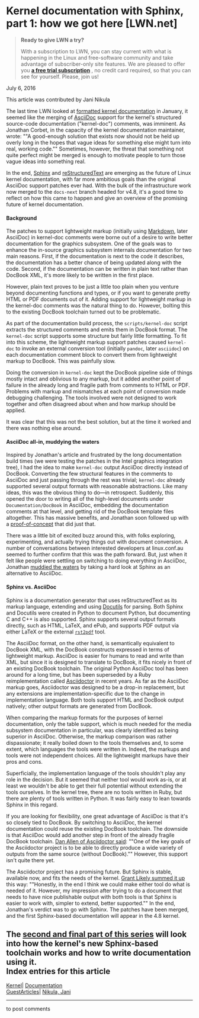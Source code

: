# Kernel documentation with Sphinx, part 1: how we got here [LWN.net]

> **Ready to give LWN a try?**
> 
> With a subscription to LWN, you can stay current with what is happening in the Linux and free-software community and take advantage of subscriber-only site features. We are pleased to offer you **[a free trial subscription](https://lwn.net/Promo/nst-trial/claim)** , no credit card required, so that you can see for yourself. Please, join us! 

July 6, 2016

This article was contributed by Jani Nikula

The last time LWN looked at [formatted kernel documentation](https://lwn.net/Articles/671496/) in January, it seemed like the merging of [AsciiDoc](http://www.methods.co.nz/asciidoc/) support for the kernel's structured source-code documentation ("kernel-doc") comments, was imminent. As Jonathan Corbet, in the capacity of the kernel documentation maintainer, wrote: ""A good-enough solution that exists now should not be held up overly long in the hopes that vague ideas for something else might turn into real, working code."" Sometimes, however, the threat that something not quite perfect might be merged is enough to motivate people to turn those vague ideas into something real.

In the end, [Sphinx](http://www.sphinx-doc.org/) and [reStructuredText](http://docutils.sourceforge.net/rst.html) are emerging as the future of Linux kernel documentation, with far more ambitious goals than the original AsciiDoc support patches ever had. With the bulk of the infrastructure work now merged to the `docs-next` branch headed for v4.8, it's a good time to reflect on how this came to happen and give an overview of the promising future of kernel documentation.

#### Background

The patches to support lightweight markup (initially using [Markdown](https://daringfireball.net/projects/markdown/), later AsciiDoc) in kernel-doc comments were borne out of a desire to write better documentation for the graphics subsystem. One of the goals was to enhance the in-source graphics subsystem internals documentation for two main reasons. First, if the documentation is next to the code it describes, the documentation has a better chance of being updated along with the code. Second, if the documentation can be written in plain text rather than DocBook XML, it's more likely to be written in the first place.

However, plain text proves to be just a little too plain when you venture beyond documenting functions and types, or if you want to generate pretty HTML or PDF documents out of it. Adding support for lightweight markup in the kernel-doc comments was the natural thing to do. However, bolting this to the existing DocBook toolchain turned out to be problematic.

As part of the documentation build process, the `scripts/kernel-doc` script extracts the structured comments and emits them in DocBook format. The `kernel-doc` script supports some structure but fairly little formatting. To fit into this scheme, the lightweight markup support patches caused `kernel-doc` to invoke an external conversion tool (initially `pandoc`, later `asciidoc`) on each documentation comment block to convert them from lightweight markup to DocBook. This was painfully slow.

Doing the conversion in `kernel-doc` kept the DocBook pipeline side of things mostly intact and oblivious to any markup, but it added another point of failure in the already long and fragile path from comments to HTML or PDF. Problems with markup and mismatches at each point of conversion made debugging challenging. The tools involved were not designed to work together and often disagreed about when and how markup should be applied.

It was clear that this was not the best solution, but at the time it worked and there was nothing else around.

#### AsciiDoc all-in, muddying the waters

Inspired by Jonathan's article and frustrated by the long documentation build times (we were testing the patches in the Intel graphics integration tree), I had the idea to make `kernel-doc` output AsciiDoc directly instead of DocBook. Converting the few structural features in the comments to AsciiDoc and just passing through the rest was trivial; `kernel-doc` already supported several output formats with reasonable abstractions. Like many ideas, this was the obvious thing to do—in retrospect. Suddenly, this opened the door to writing all of the high-level documents under `Documentation/DocBook` in AsciiDoc, embedding the documentation comments at that level, and getting rid of the DocBook template files altogether. This has massive benefits, and Jonathan soon followed up with a [proof-of-concept](http://mid.gmane.org/1453764522-29030-1-git-send-email-corbet@lwn.net) that did just that.

There was a little bit of excited buzz around this, with folks exploring, experimenting, and actually trying things out with document conversion. A number of conversations between interested developers at linux.conf.au seemed to further confirm that this was the path forward. But, just when it felt like people were settling on switching to doing everything in AsciiDoc, Jonathan [muddied the waters](http://mid.gmane.org/20160213145317.247c63c7@lwn.net) by taking a hard look at Sphinx as an alternative to AsciiDoc.

#### Sphinx vs. AsciiDoc

Sphinx is a documentation generator that uses reStructuredText as its markup language, extending and using [Docutils](http://docutils.sourceforge.net/) for parsing. Both Sphinx and Docutils were created in Python to document Python, but documenting C and C++ is also supported. Sphinx supports several output formats directly, such as HTML, LaTeX, and ePub, and supports PDF output via either LaTeX or the external [`rst2pdf`](https://github.com/rst2pdf/rst2pdf) tool.

The AsciiDoc format, on the other hand, is semantically equivalent to DocBook XML, with the DocBook constructs expressed in terms of lightweight markup. AsciiDoc is easier for humans to read and write than XML, but since it is designed to translate to DocBook, it fits nicely in front of an existing DocBook toolchain. The original Python AsciiDoc tool has been around for a long time, but has been superseded by a Ruby reimplementation called [Asciidoctor](http://asciidoctor.org/) in recent years. As far as the AsciiDoc markup goes, Asciidoctor was designed to be a drop-in replacement, but any extensions are implementation-specific due to the change in implementation language. Both tools support HTML and DocBook output natively; other output formats are generated from DocBook.

When comparing the markup formats for the purposes of kernel documentation, only the table support, which is much needed for the media subsystem documentation in particular, was clearly identified as being superior in AsciiDoc. Otherwise, the markup comparison was rather dispassionate; it really boiled down to the tools themselves and, to some extent, which languages the tools were written in. Indeed, the markups and tools were not independent choices. All the lightweight markups have their pros and cons.

Superficially, the implementation language of the tools shouldn't play any role in the decision. But it seemed that neither tool would work as-is, or at least we wouldn't be able to get their full potential without extending the tools ourselves. In the kernel tree, there are no tools written in Ruby, but there are plenty of tools written in Python. It was fairly easy to lean towards Sphinx in this regard.

If you are looking for flexibility, one great advantage of AsciiDoc is that it's so closely tied to DocBook. By switching to AsciiDoc, the kernel documentation could reuse the existing DocBook toolchain. The downside is that AsciiDoc would add another step in front of the already fragile DocBook toolchain. [Dan Allen of Asciidoctor said](https://lkml.org/lkml/2016/3/8/184): ""One of the key goals of the Asciidoctor project is to be able to directly produce a wide variety of outputs from the same source (without DocBook)."" However, this support isn't quite there yet.

The Asciidoctor project has a promising future. But Sphinx is stable, available now, and fits the needs of the kernel. [Grant Likely summed it up](http://mid.gmane.org/CACxGe6ueYTEZjmVwV2P1JQea8b9Un5jLca6+MdUkAHOs2+jiMA@mail.gmail.com) this way: ""Honestly, in the end I think we could make either tool do what is needed of it. However, my impression after trying to do a document that needs to have nice publishable output with both tools is that Sphinx is easier to work with, simpler to extend, better supported."" In the end, Jonathan's verdict was to go with Sphinx. The patches have been merged, and the first Sphinx-based documentation will appear in the 4.8 kernel. 

The [second and final part of this series](/Articles/692705/) will look into how the kernel's new Sphinx-based toolchain works and how to write documentation using it.  
Index entries for this article  
---  
[Kernel](/Kernel/Index)| [Documentation](/Kernel/Index#Documentation)  
[GuestArticles](/Archives/GuestIndex/)| [Nikula, Jani](/Archives/GuestIndex/#Nikula_Jani)  
  


* * *

to post comments 

